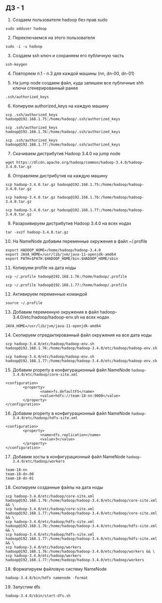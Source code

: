 ## ДЗ - 1

1. Создаем пользователя hadoop без прав sudo

```sudo adduser hadoop```

2. Переключаемся на этого пользователя

```sudo -i -u hadoop```

3. Cоздаем ssh ключ и сохраняем его публичную часть

```ssh-keygen```

4. Повторяем п.1 - п.3 для каждой машины (nn, dn-00, dn-01)

5. На jump node создаем файл, куда запишем все публичные shh ключи сгенерированный ранее

```.ssh/authorized_keys```

6. Копируем authorized_keys на каждую машину

```scp .ssh/authorized_keys hadoop@192.168.1.75:/home/hadoop/.ssh/authorized_keys```

```scp .ssh/authorized_keys hadoop@192.168.1.76:/home/hadoop/.ssh/authorized_keys```

```scp .ssh/authorized_keys hadoop@192.168.1.77:/home/hadoop/.ssh/authorized_keys```

7. Скачиваем дистрибутив Hadoop 3.4.0 на jump node

```wget https://dlcdn.apache.org/hadoop/common/hadoop-3.4.0/hadoop-3.4.0.tar.gz```

8. Отправляем дистрибутив на каждую машину

```scp hadoop-3.4.0.tar.gz hadoop@192.168.1.75:/home/hadoop/hadoop-3.4.0.tar.gz```

```scp hadoop-3.4.0.tar.gz hadoop@192.168.1.76:/home/hadoop/hadoop-3.4.0.tar.gz```

```scp hadoop-3.4.0.tar.gz hadoop@192.168.1.77:/home/hadoop/hadoop-3.4.0.tar.gz```


9. Разархивируем дистрибутив Hadoop 3.4.0 на всех нодах

```tar -xvzf hadoop-3.4.0.tar.gz```

10. На NameNode добавим переменные окружения в файл ~/.profile

```
export HADOOP_HOME=/home/hadoop/hadoop-3.4.0
export JAVA_HOME=/usr/lib/jvm/java-11-openjdk-amd64
export PATH=$PATH:$HADOOP_HOME/bin:$HADOOP_HOME/sbin
```

11. Копируем profile на дата ноды

```scp ~/.profile hadoop@192.168.1.76:/home/hadoop/.profile```

```scp ~/.profile hadoop@192.168.1.77:/home/hadoop/.profile```

12. Активируем переменные командой

```source ~/.profile```

13. Добавим переменную окружения в файл hadoop-3.4.0/etc/hadoop/hadoop-env.sh на всех нодах

```JAVA_HOME=/usr/lib/jvm/java-11-openjdk-amd64```

14. Скопируем отредактированный файл окружения на все дата ноды

```scp hadoop-3.4.0/etc/hadoop/hadoop-env.sh hadoop@192.168.1.76:/home/hadoop/hadoop-3.4.0/etc/hadoop/hadoop-env.sh```

```scp hadoop-3.4.0/etc/hadoop/hadoop-env.sh hadoop@192.168.1.77:/home/hadoop/hadoop-3.4.0/etc/hadoop/hadoop-env.sh```

15. Добавим property в конфигурационный файл NameNode `hadoop-3.4.0/etc/hadoop/core-site.xml`

```
<configuration>
        <property>
                <name>fs.defaultFS</name>
                <value>hdfs://team-18-nn:9000</value>
        </property>
</configuration>
```

16. Добавим property в конфигурационный файл NameNode `hadoop-3.4.0/etc/hadoop/hdfs-site.xml`

```
<configuration>
        <property>
                <name>dfs.replication</name>
                <value>3</value>
        </property>
</configuration>
```


17. Добавим хосты в конфигурационный файл NameNode `hadoop-3.4.0/etc/hadoop/workers`

```
team-18-nn
team-18-dn-00
team-18-dn-01
```

18. Скопируем созданные файлы на дата ноды

```
scp hadoop-3.4.0/etc/hadoop/core-site.xml hadoop@192.168.1.76:/home/hadoop/hadoop-3.4.0/etc/hadoop/core-site.xml && \
scp hadoop-3.4.0/etc/hadoop/core-site.xml hadoop@192.168.1.77:/home/hadoop/hadoop-3.4.0/etc/hadoop/core-site.xml && \
scp hadoop-3.4.0/etc/hadoop/hdfs-site.xml hadoop@192.168.1.76:/home/hadoop/hadoop-3.4.0/etc/hadoop/hdfs-site.xml && \
scp hadoop-3.4.0/etc/hadoop/hdfs-site.xml hadoop@192.168.1.77:/home/hadoop/hadoop-3.4.0/etc/hadoop/hdfs-site.xml && \
scp hadoop-3.4.0/etc/hadoop/workers hadoop@192.168.1.76:/home/hadoop/hadoop-3.4.0/etc/hadoop/workers && \
scp hadoop-3.4.0/etc/hadoop/workers hadoop@192.168.1.77:/home/hadoop/hadoop-3.4.0/etc/hadoop/workers

```

18. Форматируем файловую систему NameNode

```
hadoop-3.4.0/bin/hdfs namenode -format
```

19. Запустим dfs

```hadoop-3.4.0/sbin/start-dfs.sh```

